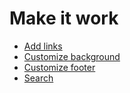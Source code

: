 # Make it work

* [Add links](use/add-link.md)
* [Customize background](use/bg.md)
* [Customize footer](use/footer.md)
* [Search](use/search.md)